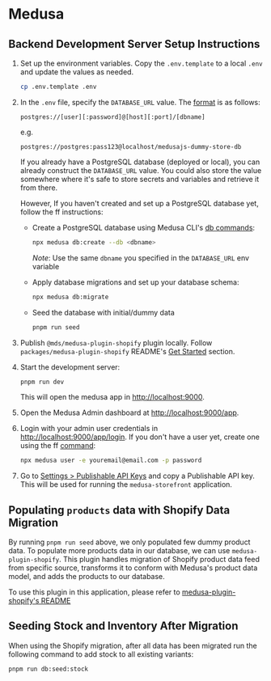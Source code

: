 # Medusa

## Backend Development Server Setup Instructions

1. Set up the environment variables. Copy the `.env.template` to a local `.env` and update the values as needed.

   ```bash
   cp .env.template .env
   ```

2. In the `.env` file, specify the `DATABASE_URL` value. The [format](https://docs.medusajs.com/learn/configurations/medusa-config#databaseurl) is as follows:

   ```text
   postgres://[user][:password]@[host][:port]/[dbname]
   ```

   e.g.

   ```text
   postgres://postgres:pass123@localhost/medusajs-dummy-store-db
   ```

   If you already have a PostgreSQL database (deployed or local), you can already construct the `DATABASE_URL` value. You could also store the value somewhere where it's safe to store secrets and variables and retrieve it from there.

   However, If you haven't created and set up a PostgreSQL database yet, follow the ff instructions:
   - Create a PostgreSQL database using Medusa CLI's [db commands](https://docs.medusajs.com/resources/medusa-cli/commands/db):

     ```bash
     npx medusa db:create --db <dbname>
     ```

     _Note_: Use the same `dbname` you specified in the `DATABASE_URL` env variable

   - Apply database migrations and set up your database schema:

     ```bash
     npx medusa db:migrate
     ```

   - Seed the database with initial/dummy data

     ```bash
     pnpm run seed
     ```

3. Publish `@mds/medusa-plugin-shopify` plugin locally. Follow `packages/medusa-plugin-shopify` README's [Get Started](../../packages/medusa-plugin-shopify/README.md#get-started) section.

4. Start the development server:

   ```bash
   pnpm run dev
   ```

   This will open the medusa app in [http://localhost:9000](http://localhost:9000).

5. Open the Medusa Admin dashboard at [http://localhost:9000/app](http://localhost:9000/app).

6. Login with your admin user credentials in [http://localhost:9000/app/login](http://localhost:9000/app/login). If you don't have a user yet, create one using the ff [command](https://docs.medusajs.com/learn/installation#create-medusa-admin-user):

   ```bash
   npx medusa user -e youremail@email.com -p password
   ```

7. Go to [Settings > Publishable API Keys](http://localhost:9000/app/settings/publishable-api-keys) and copy a Publishable API key. This will be used for running the `medusa-storefront` application.

## Populating `products` data with Shopify Data Migration

By running `pnpm run seed` above, we only populated few dummy product data. To populate more products data in our database, we can use `medusa-plugin-shopify`. This plugin handles migration of Shopify product data feed from specific source, transforms it to conform with Medusa's product data model, and adds the products to our database.

To use this plugin in this application, please refer to [medusa-plugin-shopify's README](../../packages/medusa-plugin-shopify/README.md)

## Seeding Stock and Inventory After Migration

When using the Shopify migration, after all data has been migrated run the following command to add stock to all existing variants:

```bash
pnpm run db:seed:stock
```

